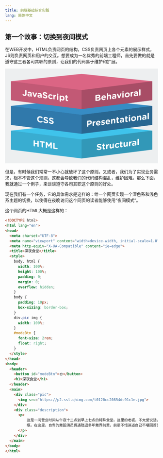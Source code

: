 ```yaml
---
title: 前端基础综合实践
lang: 简体中文
---
```


## 第一个故事：切换到夜间模式

在WEB开发中，HTML负责网页的结构，CSS负责网页上各个元素的展示样式，JS则负责网页和用户的交互。想要成为一名优秀的前端工程师，首先要做的就是遵守这三者各司其职的原则，让我们的代码易于维护和扩展。

![An image](./assets/imgs/font.png)

但是，有时候我们常常一不小心就破坏了这个原则。又或者，我们为了实现业务需求，根本不管这个规则。这都会导致我们的代码结构混乱，维护困难。那么下面，我就通过一个例子，来谈谈遵守各司其职这个原则的好处。

现在我们有一个任务，它的具体需求是这样的：给一个网页实现一个深色系和浅色系主题的切换，以使得在夜晚访问这个网页的读者能够使用“夜间模式”。

这个网页的HTML大概是这样的：

```html
<!DOCTYPE html>
<html lang="en">
<head>
  <meta charset="UTF-8">
  <meta name="viewport" content="width=device-width, initial-scale=1.0">
  <meta http-equiv="X-UA-Compatible" content="ie=edge">
  <title>深夜食堂</title>
  <style>
    body, html {
      width: 100%;
      height: 100%;
      padding: 0;
      margin: 0;
      overflow: hidden;
    }
    body {
      padding: 10px;
      box-sizing: border-box;
    }
    div.pic img {
      width: 100%;
    }
    #modeBtn {
      font-size: 2rem;
      float: right;
    }
  </style>
</head>
<body>
  <header>
    <button id="modeBtn">🌞</button>
    <h1>深夜食堂</h1>
  </header>
  <main>
    <div class="pic">
      <img src="https://p2.ssl.qhimg.com/t0120cc20854dc91c1e.jpg">
    </div>
    <div class="description">
      <p>
          这是一间营业时间从午夜十二点到早上七点的特殊食堂。这里的老板，不太爱说话，却总叫人吃得热泪盈
          眶。在这里，自卑的舞蹈演员偶遇隐退多年舞界前辈，前辈不惜讲述自己不堪回首的经历不断鼓舞年轻人，最终令其重拾自信；轻言绝交的闺蜜因为吃到共同喜爱的美食，回忆起从前的友谊，重归于好；乐观的绝症患者遇到同命相连的女孩，两人相爱并相互给予力量，陪伴彼此完美地走过了最后一程；一味追求事业成功的白领，在这里结交了真正暖心的朋友，发现真情比成功更有意义。食物、故事、真情，汇聚了整部剧的主题，教会人们坦然面对得失，对生活充满期许和热情。每一个故事背后都饱含深情，情节跌宕起伏，令人流连忘返 [6]  。
      </p>
    </div>
  </main>
</body>
</html>
```

<template>
  <h1>测试00000</h1>
</template>